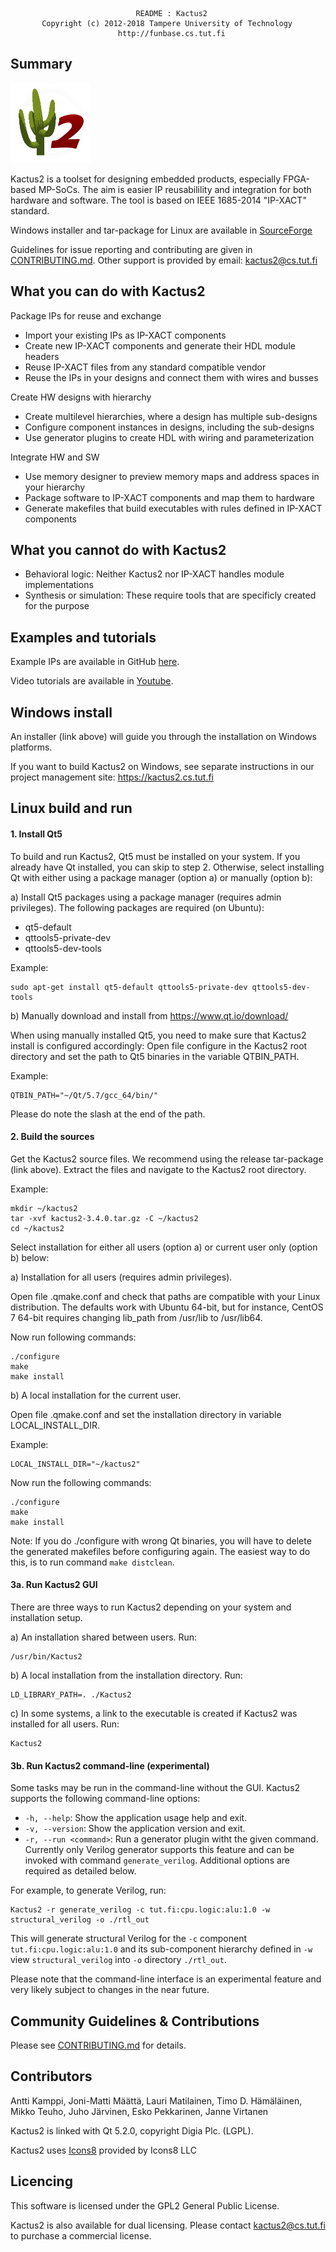                                 README : Kactus2
           Copyright (c) 2012-2018 Tampere University of Technology
                            http://funbase.cs.tut.fi

Summary
----------------------------------------------------
![Kactus2 logo](common/graphics/appicon.png)

Kactus2 is a toolset for designing embedded products, especially FPGA-based
MP-SoCs. The aim is easier IP reusabilility and integration for both hardware and
software. The tool is based on IEEE 1685-2014 "IP-XACT" standard.

Windows installer and tar-package for Linux are available in 
[SourceForge](https://sourceforge.net/projects/kactus2/)

Guidelines for issue reporting and contributing are given in [CONTRIBUTING.md](CONTRIBUTING.md).
Other support is provided by email: kactus2@cs.tut.fi

What you can do with Kactus2
----------------------------------------------------

Package IPs for reuse and exchange
 * Import your existing IPs as IP-XACT components
 * Create new IP-XACT components and generate their HDL module headers
 * Reuse IP-XACT files from any standard compatible vendor
 * Reuse the IPs in your designs and connect them with wires and busses

Create HW designs with hierarchy
 * Create multilevel hierarchies, where a design has multiple sub-designs
 * Configure component instances in designs, including the sub-designs
 * Use generator plugins to create HDL with wiring and parameterization

Integrate HW and SW
 * Use memory designer to preview memory maps and address spaces in your hierarchy
 * Package software to IP-XACT components and map them to hardware
 * Generate makefiles that build executables with rules defined in IP-XACT components
 
What you cannot do with Kactus2
----------------------------------------------------
 * Behavioral logic: Neither Kactus2 nor IP-XACT handles module implementations
 * Synthesis or simulation: These require tools that are specificly created for the purpose
 
Examples and tutorials
----------------------------------------------------

Example IPs are available in GitHub [here](https://github.com/kactus2/ipxactexamplelib).

Video tutorials are available in [Youtube](https://www.youtube.com/user/Kactus2Tutorial).

Windows install
----------------------------------------------------

An installer (link above) will guide you through the installation on Windows platforms.

If you want to build Kactus2 on Windows, see separate instructions in our project 
management site: https://kactus2.cs.tut.fi

Linux build and run
----------------------------------------------------

#### 1. Install Qt5

To build and run Kactus2, Qt5 must be installed on your system. If you already have Qt installed,
you can skip to step 2. Otherwise, select installing Qt with either using a package manager
(option a) or manually (option b):

a) Install Qt5 packages using a package manager (requires admin privileges).
The following packages are required (on Ubuntu):

  * qt5-default
  * qttools5-private-dev
  * qttools5-dev-tools

Example:
```
sudo apt-get install qt5-default qttools5-private-dev qttools5-dev-tools
```

b) Manually download and install from https://www.qt.io/download/

When using manually installed Qt5, you need to make sure that Kactus2 install is configured accordingly:
Open file configure in the Kactus2 root directory and set the path to Qt5 binaries in the 
variable QTBIN_PATH. 
  
Example: 
      
    QTBIN_PATH="~/Qt/5.7/gcc_64/bin/"
  
Please do note the slash at the end of the path. 

#### 2. Build the sources

Get the Kactus2 source files. We recommend using the release tar-package (link above).
Extract the files and navigate to the Kactus2 root directory. 

Example:
```
mkdir ~/kactus2
tar -xvf kactus2-3.4.0.tar.gz -C ~/kactus2
cd ~/kactus2
```

Select installation for either all users (option a) or current user only (option b) below:

a) Installation for all users (requires admin privileges).

Open file .qmake.conf and check that paths are compatible with your Linux distribution.
The defaults work with Ubuntu 64-bit, but for instance, CentOS 7 64-bit requires changing
lib_path from /usr/lib to /usr/lib64.
    
Now run following commands:
```
./configure
make
make install
```

b) A local installation for the current user.

  Open file .qmake.conf and set the installation directory in variable LOCAL_INSTALL_DIR.
  
Example:
  
    LOCAL_INSTALL_DIR="~/kactus2"
    
Now run the following commands:
```
./configure
make
make install
```

Note: If you do ./configure with wrong Qt binaries, you will have to delete the generated 
makefiles before configuring again. The easiest way to do this, is to run command `make distclean`.

#### 3a. Run Kactus2 GUI

There are three ways to run Kactus2 depending on your system and installation setup.

a) An installation shared between users. Run:
  
    /usr/bin/Kactus2

b) A local installation from the installation directory. Run:
    
    LD_LIBRARY_PATH=. ./Kactus2

c) In some systems, a link to the executable is created if Kactus2 was installed for all users. Run:

    Kactus2

#### 3b. Run Kactus2 command-line (experimental)

Some tasks may be run in the command-line without the GUI.
Kactus2 supports the following command-line options:
* `-h, --help`: Show the application usage help and exit.
* `-v, --version`: Show the application version and exit.
* `-r, --run <command>`: Run a generator plugin witht the given command. 
Currently only Verilog generator supports this feature and can be invoked with command
`generate_verilog`. Additional options are required as detailed below.

For example, to generate Verilog, run:

    Kactus2 -r generate_verilog -c tut.fi:cpu.logic:alu:1.0 -w structural_verilog -o ./rtl_out
    
This will generate structural Verilog for the `-c` component `tut.fi:cpu.logic:alu:1.0` and 
its sub-component hierarchy defined in `-w` view `structural_verilog` into `-o` directory `./rtl_out`.

Please note that the command-line interface is an experimental feature and very likely 
subject to changes in the near future. 

Community Guidelines & Contributions
----------------------------------------------------

Please see [CONTRIBUTING.md](CONTRIBUTING.md) for details.

Contributors
----------------------------------------------------

Antti Kamppi, Joni-Matti Määttä, Lauri Matilainen, Timo D. Hämäläinen,
Mikko Teuho, Juho Järvinen, Esko Pekkarinen, Janne Virtanen

Kactus2 is linked with Qt 5.2.0, copyright Digia Plc. (LGPL).

Kactus2 uses [Icons8](https://icons8.com/) provided by Icons8 LLC

Licencing
----------------------------------------------------

This software is licensed under the GPL2 General Public License.

Kactus2 is also available for dual licensing. Please contact kactus2@cs.tut.fi
to purchase a commercial license.
